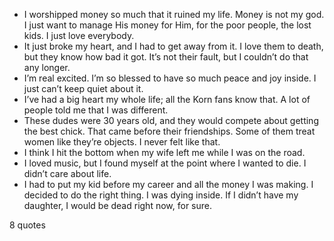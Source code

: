  - I worshipped money so much that it ruined my life. Money is not my god. I just want to manage His money for Him, for the poor people, the lost kids. I just love everybody.
 - It just broke my heart, and I had to get away from it. I love them to death, but they know how bad it got. It’s not their fault, but I couldn’t do that any longer.
 - I’m real excited. I’m so blessed to have so much peace and joy inside. I just can’t keep quiet about it.
 - I’ve had a big heart my whole life; all the Korn fans know that. A lot of people told me that I was different.
 - These dudes were 30 years old, and they would compete about getting the best chick. That came before their friendships. Some of them treat women like they’re objects. I never felt like that.
 - I think I hit the bottom when my wife left me while I was on the road.
 - I loved music, but I found myself at the point where I wanted to die. I didn’t care about life.
 - I had to put my kid before my career and all the money I was making. I decided to do the right thing. I was dying inside. If I didn’t have my daughter, I would be dead right now, for sure.

8 quotes